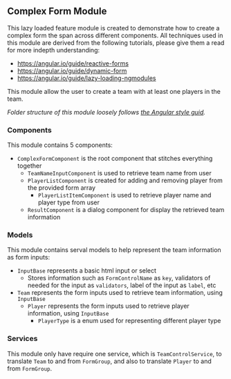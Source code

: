 ## Complex Form Module

This lazy loaded feature module is created to demonstrate how to create a complex form the span across different components. All techniques used in this module are derived from the following tutorials, please give them a read for more indepth understanding:

- https://angular.io/guide/reactive-forms
- https://angular.io/guide/dynamic-form
- https://angular.io/guide/lazy-loading-ngmodules

This module allow the user to create a team with at least one players in the team.

_Folder structure of this module loosely follows [the Angular style guid](https://angular.io/guide/styleguide)._

### Components

This module contains 5 components:

- `ComplexFormComponent` is the root component that stitches everything together
  - `TeamNameInputComponent` is used to retrieve team name from user
  - `PlayerListComponent` is created for adding and removing player from the provided form array
    - `PlayerListItemComponent` is used to retrieve player name and player type from user
  - `ResultComponent` is a dialog component for display the retrieved team information

### Models

This module contains serval models to help represent the team information as form inputs:

- `InputBase` represents a basic html input or select
  - Stores information such as `FormControlName` as `key`, validators of needed for the input as `validators`, label of the input as `label`, etc
- `Team` represents the form inputs used to retrieve team information, using `InputBase`
  - `Player` represents the form inputs used to retrieve player information, using `InputBase`
    - `PlayerType` is a enum used for representing different player type

### Services

This module only have require one service, which is `TeamControlService`, to translate `Team` to and from `FormGroup`, and also to translate `Player` to and from `FormGroup`.
